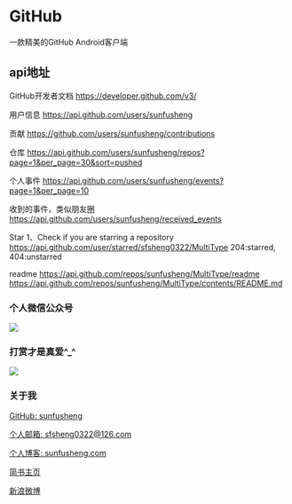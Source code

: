 # GitHub

一款精美的GitHub Android客户端


## api地址

GitHub开发者文档
https://developer.github.com/v3/


用户信息
https://api.github.com/users/sunfusheng


贡献
https://github.com/users/sunfusheng/contributions


仓库
https://api.github.com/users/sunfusheng/repos?page=1&per_page=30&sort=pushed


个人事件
https://api.github.com/users/sunfusheng/events?page=1&per_page=10


收到的事件，类似朋友圈
https://api.github.com/users/sunfusheng/received_events


Star
1、Check if you are starring a repository
https://api.github.com/user/starred/sfsheng0322/MultiType
204:starred, 404:unstarred 


readme 
https://api.github.com/repos/sunfusheng/MultiType/readme
https://api.github.com/repos/sunfusheng/MultiType/contents/README.md



### 个人微信公众号

<img src="http://ourvm0t8d.bkt.clouddn.com/wx_gongzhonghao.png">

### 打赏才是真爱^_^

<img src="http://ourvm0t8d.bkt.clouddn.com/wx_shoukuanma.png" >

### 关于我

[GitHub: sunfusheng](https://github.com/sunfusheng)  

[个人邮箱: sfsheng0322@126.com](https://mail.126.com/)
  
[个人博客: sunfusheng.com](http://sunfusheng.com/)
  
[简书主页](http://www.jianshu.com/users/88509e7e2ed1/latest_articles)
  
[新浪微博](http://weibo.com/u/3852192525) 